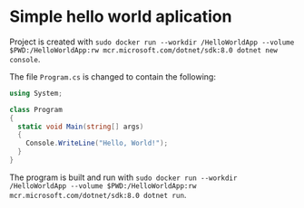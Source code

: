 # Simple hello world aplication

Project is created with `sudo docker run --workdir /HelloWorldApp --volume $PWD:/HelloWorldApp:rw mcr.microsoft.com/dotnet/sdk:8.0 dotnet new console`.

The file `Program.cs` is changed to contain the following:

```C#
using System;

class Program
{
  static void Main(string[] args)
  {
    Console.WriteLine("Hello, World!");
  }
}
```

The program is built and run with `sudo docker run --workdir /HelloWorldApp --volume $PWD:/HelloWorldApp:rw mcr.microsoft.com/dotnet/sdk:8.0 dotnet run`.
